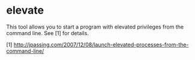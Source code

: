 elevate
=======

This tool allows you to start a program with elevated privileges from the command line. See [1] for details.


[1] http://jpassing.com/2007/12/08/launch-elevated-processes-from-the-command-line/
